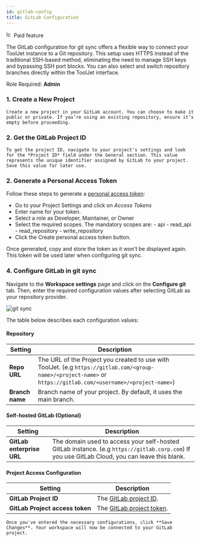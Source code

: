 ```yaml
---
id: gitlab-config
title: GitLab Configuration
---
```

<div className="badge badge--primary heading-badge">   
  <img 
    src="/img/badge-icons/premium.svg" 
    alt="Icon" 
    width="16" 
    height="16" 
  />
 <span>Paid feature</span>
</div>


The GitLab configuration for git sync offers a flexible way to connect your ToolJet instance to a Git repository. This setup uses HTTPS instead of the traditional SSH-based method, eliminating the need to manage SSH keys and bypassing SSH port blocks. You can also select and switch repository branches directly within the ToolJet interface.


Role Required: **Admin**

### 1. **Create a New Project** 
    Create a new project in your GitLab account. You can choose to make it public or private. If you’re using an existing repository, ensure it’s empty before proceeding.


### 2. Get the GitLab Project ID
    To get the project ID, navigate to your project's settings and look for the *Project ID* field under the General section. This value represents the unique identifier assigned by GitLab to your project. Save this value for later use.


### 2. Generate a Personal Access Token
Follow these steps to generate a [personal access token](https://docs.gitlab.com/user/project/settings/project_access_tokens/#create-a-project-access-token):
- Go to your Project Settings and click on *Access Tokens*
- Enter name for your token.
- Select a role as Developer, Maintainer, or Owner
- Select the required scopes. The mandatory scopes are:
        - api
        - read_api
        - read_repository
        - write_repository
- Click the Create personal access token button.

Once generated, copy and store the token as it won't be displayed again. This token will be used later when configuring git sync.

### 4. Configure GitLab in git sync 

Navigate to the **Workspace settings** page and click on the **Configure git** tab. Then, enter the required configuration values after selecting GitLab as your repository provider.

<img className="screenshot-full img-s" src="/img/gitsync/gitlab-config/config.png" alt="git sync" />


The table below describes each configuration values:

#### Repository
| **Setting**                    | **Description**                                                                                                                                   |
|-------------------------------|-----------------------------------------------------------------------------------------------------------------------------------------------------|
| **Repo URL**              | The URL of the Project you created to use with ToolJet. (e.g `https://gitlab.com/<group-name>/<project-name>` or `https://gitlab.com/<username>/<project-name>`)                                          |
| **Branch name**         | Branch name of your project. By default, it uses the main branch.                                                                                      |

#### Self-hosted GitLab (Optional)
| **Setting**                    | **Description**                                                                                                                                   |
|-------------------------------|-----------------------------------------------------------------------------------------------------------------------------------------------------|
| **GitLab enterprise URL**             |    The domain used to access your self-hosted GitLab instance. (e.g `https://gitlab.corp.com`) If you use GitLab Cloud, you can leave this blank.                                                                                        |

#### Project Access Configuration
| **Setting**                    | **Description**                                                                                                                                   |
|-------------------------------|-----------------------------------------------------------------------------------------------------------------------------------------------------|
| **GitLab Project ID**                    | The [GitLab project ID](https://docs.gitlab.com/user/project/working_with_projects/#find-the-project-id). |
| **GitLab Project access token**           | The [GitLab project token](https://docs.gitlab.com/user/project/settings/project_access_tokens/#create-a-project-access-token).    |


    Once you've entered the necessary configurations, click **Save Changes**. Your workspace will now be connected to your GitLab project.